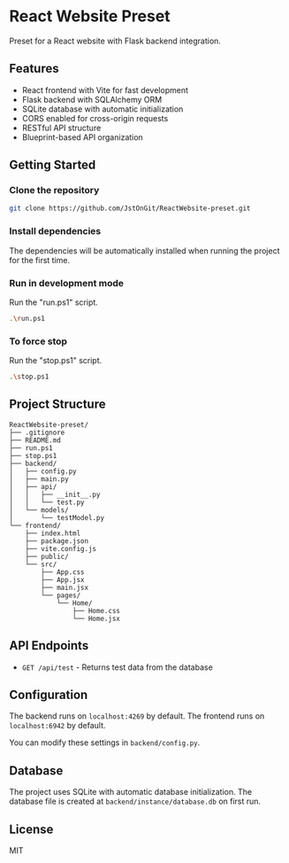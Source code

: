 # React Website Preset

Preset for a React website with Flask backend integration.

## Features

- React frontend with Vite for fast development
- Flask backend with SQLAlchemy ORM
- SQLite database with automatic initialization
- CORS enabled for cross-origin requests
- RESTful API structure
- Blueprint-based API organization

## Getting Started

### Clone the repository

```sh
git clone https://github.com/JstOnGit/ReactWebsite-preset.git
```

### Install dependencies

The dependencies will be automatically installed when running the project for the first time.

### Run in development mode

Run the "run.ps1" script.
```sh
.\run.ps1
```

### To force stop

Run the "stop.ps1" script.
```sh
.\stop.ps1
```

## Project Structure

```
ReactWebsite-preset/
├── .gitignore
├── README.md
├── run.ps1
├── stop.ps1
├── backend/
│   ├── config.py
│   ├── main.py
│   ├── api/
│   │   ├── __init__.py
│   │   └── test.py
│   └── models/
│       └── testModel.py
└── frontend/
    ├── index.html
    ├── package.json
    ├── vite.config.js
    ├── public/
    └── src/
        ├── App.css
        ├── App.jsx
        ├── main.jsx
        └── pages/
            └── Home/
                ├── Home.css
                └── Home.jsx
```

## API Endpoints

- `GET /api/test` - Returns test data from the database

## Configuration

The backend runs on `localhost:4269` by default.
The frontend runs on `localhost:6942` by default.

You can modify these settings in `backend/config.py`.

## Database

The project uses SQLite with automatic database initialization. The database file is created at `backend/instance/database.db` on first run.

## License


MIT
